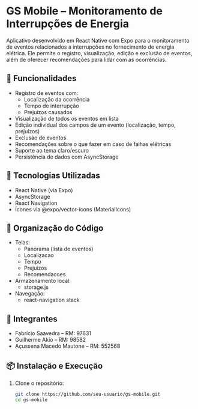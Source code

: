 # GS Mobile – Monitoramento de Interrupções de Energia

Aplicativo desenvolvido em React Native com Expo para o monitoramento de eventos relacionados a interrupções no fornecimento de energia elétrica. Ele permite o registro, visualização, edição e exclusão de eventos, além de oferecer recomendações para lidar com as ocorrências.

## 📱 Funcionalidades

- Registro de eventos com:
  - Localização da ocorrência
  - Tempo de interrupção
  - Prejuízos causados
- Visualização de todos os eventos em lista
- Edição individual dos campos de um evento (localização, tempo, prejuízos)
- Exclusão de eventos
- Recomendações sobre o que fazer em caso de falhas elétricas
- Suporte ao tema claro/escuro
- Persistência de dados com AsyncStorage

## 🚀 Tecnologias Utilizadas

- React Native (via Expo)
- AsyncStorage
- React Navigation
- Ícones via @expo/vector-icons (MaterialIcons)

## 🧠 Organização do Código

- Telas:
  - Panorama (lista de eventos)
  - Localizacao
  - Tempo
  - Prejuizos
  - Recomendacoes
- Armazenamento local:
  - storage.js
- Navegação:
  - react-navigation stack

## 👥 Integrantes

- Fabrício Saavedra – RM: 97631  
- Guilherme Akio – RM: 98582  
- Açussena Macedo Mautone – RM: 552568

## 📦 Instalação e Execução

1. Clone o repositório:

   ```bash
   git clone https://github.com/seu-usuario/gs-mobile.git
   cd gs-mobile

